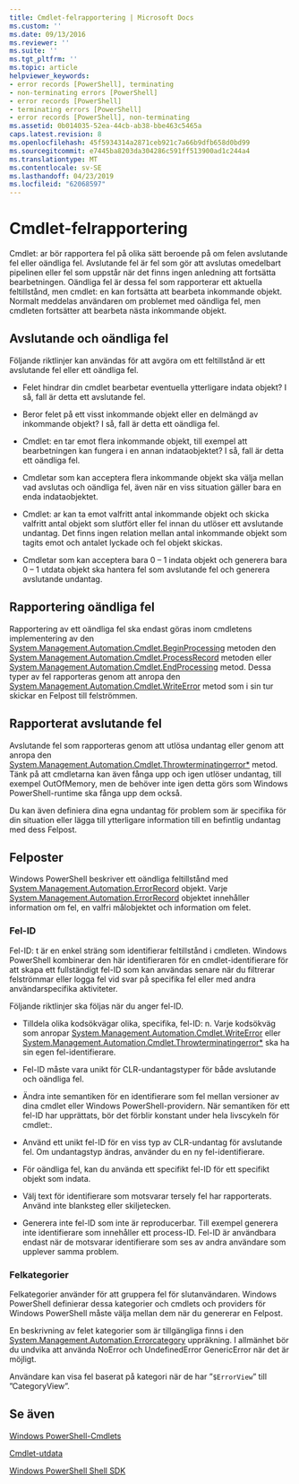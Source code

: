```yaml
---
title: Cmdlet-felrapportering | Microsoft Docs
ms.custom: ''
ms.date: 09/13/2016
ms.reviewer: ''
ms.suite: ''
ms.tgt_pltfrm: ''
ms.topic: article
helpviewer_keywords:
- error records [PowerShell], terminating
- non-terminating errors [PowerShell]
- error records [PowerShell]
- terminating errors [PowerShell]
- error records [PowerShell], non-terminating
ms.assetid: 0b014035-52ea-44cb-ab38-bbe463c5465a
caps.latest.revision: 8
ms.openlocfilehash: 45f5934314a2871ceb921c7a66b9dfb658d0bd99
ms.sourcegitcommit: e7445ba8203da304286c591ff513900ad1c244a4
ms.translationtype: MT
ms.contentlocale: sv-SE
ms.lasthandoff: 04/23/2019
ms.locfileid: "62068597"
---
```

# <a name="cmdlet-error-reporting"></a>Cmdlet-felrapportering

Cmdlet: ar bör rapportera fel på olika sätt beroende på om felen avslutande fel eller oändliga fel. Avslutande fel är fel som gör att avslutas omedelbart pipelinen eller fel som uppstår när det finns ingen anledning att fortsätta bearbetningen. Oändliga fel är dessa fel som rapporterar ett aktuella feltillstånd, men cmdlet: en kan fortsätta att bearbeta inkommande objekt. Normalt meddelas användaren om problemet med oändliga fel, men cmdleten fortsätter att bearbeta nästa inkommande objekt.

## <a name="terminating-and-nonterminating-errors"></a>Avslutande och oändliga fel

Följande riktlinjer kan användas för att avgöra om ett feltillstånd är ett avslutande fel eller ett oändliga fel.

- Felet hindrar din cmdlet bearbetar eventuella ytterligare indata objekt? I så, fall är detta ett avslutande fel.

- Beror felet på ett visst inkommande objekt eller en delmängd av inkommande objekt? I så, fall är detta ett oändliga fel.

- Cmdlet: en tar emot flera inkommande objekt, till exempel att bearbetningen kan fungera i en annan indataobjektet? I så, fall är detta ett oändliga fel.

- Cmdletar som kan acceptera flera inkommande objekt ska välja mellan vad avslutas och oändliga fel, även när en viss situation gäller bara en enda indataobjektet.

- Cmdlet: ar kan ta emot valfritt antal inkommande objekt och skicka valfritt antal objekt som slutfört eller fel innan du utlöser ett avslutande undantag. Det finns ingen relation mellan antal inkommande objekt som tagits emot och antalet lyckade och fel objekt skickas.

- Cmdletar som kan acceptera bara 0 – 1 indata objekt och generera bara 0 – 1 utdata objekt ska hantera fel som avslutande fel och generera avslutande undantag.

## <a name="reporting-nonterminating-errors"></a>Rapportering oändliga fel

Rapportering av ett oändliga fel ska endast göras inom cmdletens implementering av den [System.Management.Automation.Cmdlet.BeginProcessing](/dotnet/api/System.Management.Automation.Cmdlet.BeginProcessing) metoden den [ System.Management.Automation.Cmdlet.ProcessRecord](/dotnet/api/System.Management.Automation.Cmdlet.ProcessRecord) metoden eller [System.Management.Automation.Cmdlet.EndProcessing](/dotnet/api/System.Management.Automation.Cmdlet.EndProcessing) metod. Dessa typer av fel rapporteras genom att anropa den [System.Management.Automation.Cmdlet.WriteError](/dotnet/api/System.Management.Automation.Cmdlet.WriteError) metod som i sin tur skickar en Felpost till felströmmen.

## <a name="reporting-terminating-errors"></a>Rapporterat avslutande fel

Avslutande fel som rapporteras genom att utlösa undantag eller genom att anropa den [System.Management.Automation.Cmdlet.Throwterminatingerror*](/dotnet/api/System.Management.Automation.Cmdlet.ThrowTerminatingError) metod. Tänk på att cmdletarna kan även fånga upp och igen utlöser undantag, till exempel OutOfMemory, men de behöver inte igen detta görs som Windows PowerShell-runtime ska fånga upp dem också.

Du kan även definiera dina egna undantag för problem som är specifika för din situation eller lägga till ytterligare information till en befintlig undantag med dess Felpost.

## <a name="error-records"></a>Felposter

Windows PowerShell beskriver ett oändliga feltillstånd med [System.Management.Automation.ErrorRecord](/dotnet/api/System.Management.Automation.ErrorRecord) objekt. Varje [System.Management.Automation.ErrorRecord](/dotnet/api/System.Management.Automation.ErrorRecord) objektet innehåller information om fel, en valfri målobjektet och information om felet.

### <a name="error-identifiers"></a>Fel-ID

Fel-ID: t är en enkel sträng som identifierar feltillstånd i cmdleten. Windows PowerShell kombinerar den här identifieraren för en cmdlet-identifierare för att skapa ett fullständigt fel-ID som kan användas senare när du filtrerar felströmmar eller logga fel vid svar på specifika fel eller med andra användarspecifika aktiviteter.

Följande riktlinjer ska följas när du anger fel-ID.

- Tilldela olika kodsökvägar olika, specifika, fel-ID: n. Varje kodsökväg som anropar [System.Management.Automation.Cmdlet.WriteError](/dotnet/api/System.Management.Automation.Cmdlet.WriteError) eller [System.Management.Automation.Cmdlet.Throwterminatingerror*](/dotnet/api/System.Management.Automation.Cmdlet.ThrowTerminatingError) ska ha sin egen fel-identifierare.

- Fel-ID måste vara unikt för CLR-undantagstyper för både avslutande och oändliga fel.

- Ändra inte semantiken för en identifierare som fel mellan versioner av dina cmdlet eller Windows PowerShell-providern. När semantiken för ett fel-ID har upprättats, bör det förblir konstant under hela livscykeln för cmdlet:.

- Använd ett unikt fel-ID för en viss typ av CLR-undantag för avslutande fel. Om undantagstyp ändras, använder du en ny fel-identifierare.

- För oändliga fel, kan du använda ett specifikt fel-ID för ett specifikt objekt som indata.

- Välj text för identifierare som motsvarar tersely fel har rapporterats. Använd inte blanksteg eller skiljetecken.

- Generera inte fel-ID som inte är reproducerbar. Till exempel generera inte identifierare som innehåller ett process-ID. Fel-ID är användbara endast när de motsvarar identifierare som ses av andra användare som upplever samma problem.

### <a name="error-categories"></a>Felkategorier

Felkategorier använder för att gruppera fel för slutanvändaren. Windows PowerShell definierar dessa kategorier och cmdlets och providers för Windows PowerShell måste välja mellan dem när du genererar en Felpost.

En beskrivning av felet kategorier som är tillgängliga finns i den [System.Management.Automation.Errorcategory](/dotnet/api/System.Management.Automation.ErrorCategory) uppräkning. I allmänhet bör du undvika att använda NoError och UndefinedError GenericError när det är möjligt.

Användare kan visa fel baserat på kategori när de har ”`$ErrorView`” till ”CategoryView”.

## <a name="see-also"></a>Se även

[Windows PowerShell-Cmdlets](./cmdlet-overview.md)

[Cmdlet-utdata](./types-of-cmdlet-output.md)

[Windows PowerShell Shell SDK](../windows-powershell-reference.md)
